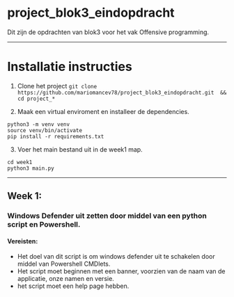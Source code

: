 # project_blok3_eindopdracht

Dit zijn de opdrachten van blok3 voor het vak Offensive programming.

---
# Installatie instructies

1. Clone het project
`git clone https://github.com/mariomancev78/project_blok3_eindopdracht.git  && cd project_*`

2. Maak een  virtual enviroment en installeer de dependencies.
```
python3 -m venv venv
source venv/bin/activate
pip install -r requirements.txt

```
3. Voer het main bestand uit in de week1 map.
```
cd week1
python3 main.py

```
---

## Week 1:
### Windows Defender uit zetten door middel van een python script en Powershell.
#### Vereisten:
- Het doel van dit script is om windows defender uit te schakelen door middel van Powershell CMDlets.
- Het script moet beginnen met een banner, voorzien van de naam van de applicatie, onze namen en versie.
- het script moet een help page hebben.

